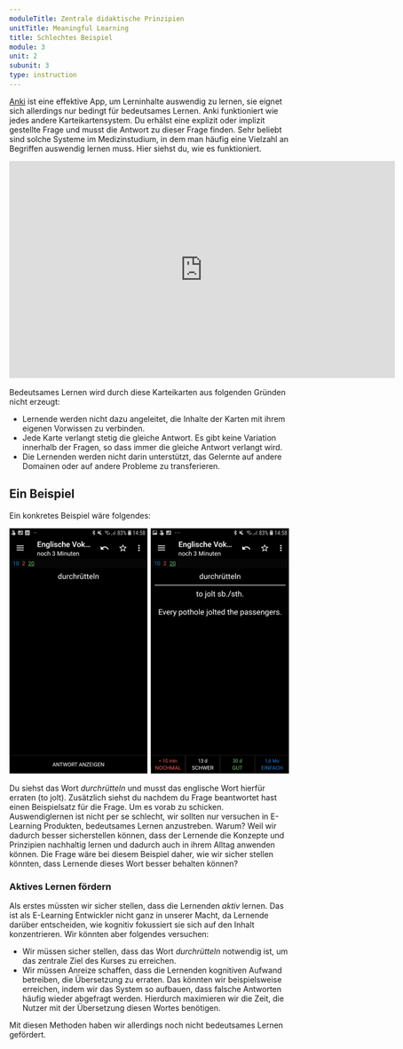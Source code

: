 ```yaml
---
moduleTitle: Zentrale didaktische Prinzipien
unitTitle: Meaningful Learning
title: Schlechtes Beispiel
module: 3
unit: 2
subunit: 3
type: instruction
---
```


[Anki](https://ankiweb.net/about) ist eine effektive App, um Lerninhalte auswendig zu lernen, sie eignet sich allerdings nur bedingt für bedeutsames Lernen. Anki funktioniert wie jedes andere Karteikartensystem. Du erhälst eine explizit oder implizit gestellte Frage und musst die Antwort zu dieser Frage finden. Sehr beliebt sind solche Systeme im Medizinstudium, in dem man häufig eine Vielzahl an Begriffen auswendig lernen muss. Hier siehst du, wie es funktioniert. 

<iframe width="695" height="391" src="https://www.youtube.com/embed/F2K1gOSdIZA" frameborder="0" allow="accelerometer; autoplay; encrypted-media; gyroscope; picture-in-picture" allowfullscreen></iframe>

Bedeutsames Lernen wird durch diese Karteikarten aus folgenden Gründen nicht erzeugt:

* Lernende werden nicht dazu angeleitet, die Inhalte der Karten mit ihrem eigenen Vorwissen zu verbinden.
* Jede Karte verlangt stetig die gleiche Antwort. Es gibt keine Variation innerhalb der Fragen, so dass immer die gleiche Antwort verlangt wird.
* Die Lernenden werden nicht darin unterstützt, das Gelernte auf andere Domainen oder auf andere Probleme zu transferieren.

## Ein Beispiel

Ein konkretes Beispiel wäre folgendes: 

![](./anki.PNG)

Du siehst das Wort *durchrütteln* und musst das englische Wort hierfür erraten (to jolt). Zusätzlich siehst du nachdem du Frage beantwortet hast einen Beispielsatz für die Frage. Um es vorab zu schicken. Auswendiglernen ist nicht per se schlecht, wir sollten nur versuchen in E-Learning Produkten, bedeutsames Lernen anzustreben. Warum? Weil wir dadurch besser sicherstellen können, dass der Lernende die Konzepte und Prinzipien nachhaltig lernen und dadurch auch in ihrem Alltag anwenden können. Die Frage wäre bei diesem Beispiel daher, wie wir sicher stellen könnten, dass Lernende dieses Wort besser behalten können? 

### Aktives Lernen fördern

Als erstes müssten wir sicher stellen, dass die Lernenden *aktiv* lernen. Das ist als E-Learning Entwickler nicht ganz in unserer Macht, da Lernende darüber entscheiden, wie kognitiv fokussiert sie sich auf den Inhalt konzentrieren. Wir könnten aber folgendes versuchen:

* Wir müssen sicher stellen, dass das Wort *durchrütteln* notwendig ist, um das zentrale Ziel des Kurses zu erreichen.
* Wir müssen Anreize schaffen, dass die Lernenden kognitiven Aufwand betreiben, die Übersetzung zu erraten. Das könnten wir beispielsweise erreichen, indem wir das System so aufbauen, dass falsche Antworten häufig wieder abgefragt werden. Hierdurch maximieren wir die Zeit, die Nutzer mit der Übersetzung diesen Wortes benötigen. 

Mit diesen Methoden haben wir allerdings noch nicht bedeutsames Lernen gefördert. 

<!-- ### Bedeutsames Lernen fördern

An der Stelle bist du dran. Überlege dir einmal, wie bedeutsames Lernen bei dieser App hergestellt werden kann. 

<iframe src="https://docs.google.com/forms/d/e/1FAIpQLScay8sV4L9SGmsAzaa8Vqup-MU9Jshvn2NPrKDgCDqfUHHWhw/viewform?embedded=true" width="640" height="545" frameborder="0" marginheight="0" marginwidth="0">Loading...</iframe> -->